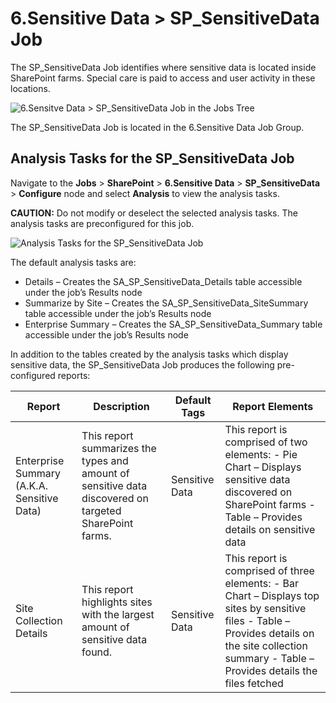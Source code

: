 # 6.Sensitive Data > SP_SensitiveData Job

The SP_SensitiveData Job identifies where sensitive data is located inside SharePoint farms. Special
care is paid to access and user activity in these locations.

![6.Sensitve Data > SP_SensitiveData Job in the Jobs Tree](/img/product_docs/accessanalyzer/12.0/solutions/databases/db2/sensitivedata/sensitivedatajobstree.webp)

The SP_SensitiveData Job is located in the 6.Sensitive Data Job Group.

## Analysis Tasks for the SP_SensitiveData Job

Navigate to the **Jobs** > **SharePoint** > **6.Sensitive Data** > **SP_SensitiveData** >
**Configure** node and select **Analysis** to view the analysis tasks.

**CAUTION:** Do not modify or deselect the selected analysis tasks. The analysis tasks are
preconfigured for this job.

![Analysis Tasks for the SP_SensitiveData Job](/img/product_docs/accessanalyzer/12.0/solutions/databases/postgresql/collection/sensitivedataanalysis.webp)

The default analysis tasks are:

- Details – Creates the SA_SP_SensitiveData_Details table accessible under the job’s Results node
- Summarize by Site – Creates the SA_SP_SensitiveData_SiteSummary table accessible under the job’s
  Results node
- Enterprise Summary – Creates the SA_SP_SensitiveData_Summary table accessible under the job’s
  Results node

In addition to the tables created by the analysis tasks which display sensitive data, the
SP_SensitiveData Job produces the following pre-configured reports:

| Report                                     | Description                                                                                            | Default Tags   | Report Elements                                                                                                                                                                                        |
| ------------------------------------------ | ------------------------------------------------------------------------------------------------------ | -------------- | ------------------------------------------------------------------------------------------------------------------------------------------------------------------------------------------------------ |
| Enterprise Summary (A.K.A. Sensitive Data) | This report summarizes the types and amount of sensitive data discovered on targeted SharePoint farms. | Sensitive Data | This report is comprised of two elements: - Pie Chart – Displays sensitive data discovered on SharePoint farms - Table – Provides details on sensitive data                                            |
| Site Collection Details                    | This report highlights sites with the largest amount of sensitive data found.                          | Sensitive Data | This report is comprised of three elements: - Bar Chart – Displays top sites by sensitive files - Table – Provides details on the site collection summary - Table – Provides details the files fetched |
